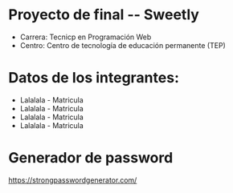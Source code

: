 # Proyecto de final -- Sweetly
 - Carrera: Tecnicp en Programación Web
 - Centro: Centro de tecnología de educación permanente (TEP)

# Datos de los integrantes:
 - Lalalala - Matricula
 - Lalalala - Matricula
 - Lalalala - Matricula
 - Lalalala - Matricula


# Generador de password
https://strongpasswordgenerator.com/



